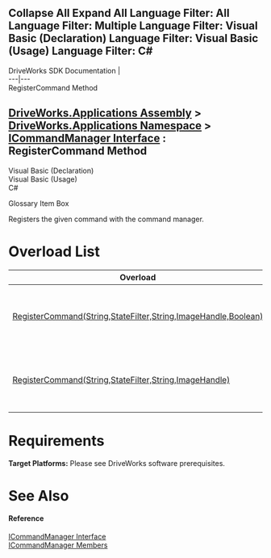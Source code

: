 Collapse All Expand All Language Filter: All  Language Filter: Multiple  Language Filter: Visual Basic (Declaration) Language Filter: Visual Basic (Usage) Language Filter: C#  
---  
DriveWorks SDK Documentation  |   
---|---  
RegisterCommand Method   
  
[DriveWorks.Applications Assembly](topic13.md) > [DriveWorks.Applications Namespace](topic16.md) > [ICommandManager Interface](topic143.md) : RegisterCommand Method  
---  
  
Visual Basic (Declaration)    
Visual Basic (Usage)    
C# 

Glossary Item Box

Registers the given command with the command manager. 

# Overload List

Overload| Description  
---|---  
[RegisterCommand(String,StateFilter,String,ImageHandle,Boolean)](topic151.md)| Registers the given command with the command manager.   
[RegisterCommand(String,StateFilter,String,ImageHandle)](topic152.md)| Registers the given command with the command manager.   
  
# Requirements

**Target Platforms:** Please see DriveWorks software prerequisites.

# See Also

#### Reference

[ICommandManager Interface](topic143.md)   
[ICommandManager Members](topic144.md)


